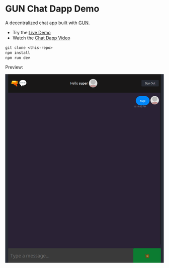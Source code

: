# GUN Chat Dapp Demo

A decentralized chat app built with [GUN](https://gun.eco/).

- Try the [Live Demo](https://gun-chat-dapp.web.app/)
- Watch the [Chat Dapp Video](https://youtu.be/J5x3OMXjgMc)

```
git clone <this-repo>
npm install
npm run dev
```

Preview:

![Preview](https://github.com/IshmamR/Gun-dApp/blob/main/assets/preview.png?raw=true)
